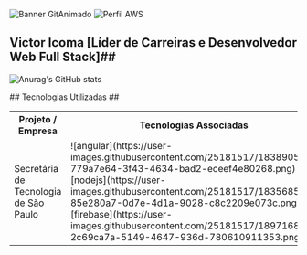 ![Banner GitAnimado](https://user-images.githubusercontent.com/31005408/177214371-be5212c6-9b36-41eb-b442-803dc2611c8c.gif)
![Perfil AWS](https://github.com/victoricoma/victoricoma/assets/31005408/7d903e0b-d1b2-41b2-b36c-7afe5fd0e4e5)

## Victor Icoma [Líder de Carreiras e Desenvolvedor Web Full Stack]##
![Anurag's GitHub stats](https://github-readme-stats.vercel.app/api?username=victoricoma&show_icons=true&theme=radical)
 <div>
        ## Tecnologias Utilizadas ##
  <table>
    <tr>
      <th>Projeto / Empresa</th>
      <th>Tecnologias Associadas</th>
    </tr>
    <tr>
      <td>Secretária de Tecnologia de São Paulo</td>
      <td>
        ![angular](https://user-images.githubusercontent.com/25181517/183890595-779a7e64-3f43-4634-bad2-eceef4e80268.png)
        	![nodejs](https://user-images.githubusercontent.com/25181517/183568594-85e280a7-0d7e-4d1a-9028-c8c2209e073c.png)
        ![firebase](https://user-images.githubusercontent.com/25181517/189716855-2c69ca7a-5149-4647-936d-780610911353.png)
      </td>
    </tr>
  </table>
</div>


